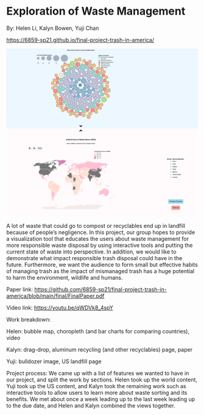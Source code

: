 # Exploration of Waste Management
By: Helen Li, Kalyn Bowen, Yuji Chan

https://6859-sp21.github.io/final-project-trash-in-america/

![Summary Image](https://github.com/6859-sp21/final-project-trash-in-america/blob/main/images/summary_image.png)

A lot of waste that could go to compost or recyclables end up in landfill because of people’s negligence. In this project, our group hopes to provide a visualization tool that educates the users about waste management for more responsible waste disposal by using interactive tools and putting the current state of waste into perspective. In addition, we would like to demonstrate what impact responsible trash disposal could have in the future. Furthermore, we want the audience to form small but effective habits of managing trash as the impact of mismanaged trash has a huge potential to harm the environment, wildlife and humans.

Paper link: https://github.com/6859-sp21/final-project-trash-in-america/blob/main/final/FinalPaper.pdf

Video link: https://youtu.be/qWDVk8_4spY

Work breakdown:

Helen: bubble map, choropleth (and bar charts for comparing countries), video

Kalyn: drag-drop, aluminum recycling (and other recyclables) page, paper

Yuji: bulldozer image, US landfill page

Project process: We came up with a list of features we wanted to have in our project, and split the work by sections. Helen took up the world content, Yuji took up the US content, and Kalyn took the remaining work such as interactive tools to allow users to learn more about waste sorting and its benefits. We met about once a week leading up to the last week leading up to the due date, and Helen and Kalyn combined the views together. 
